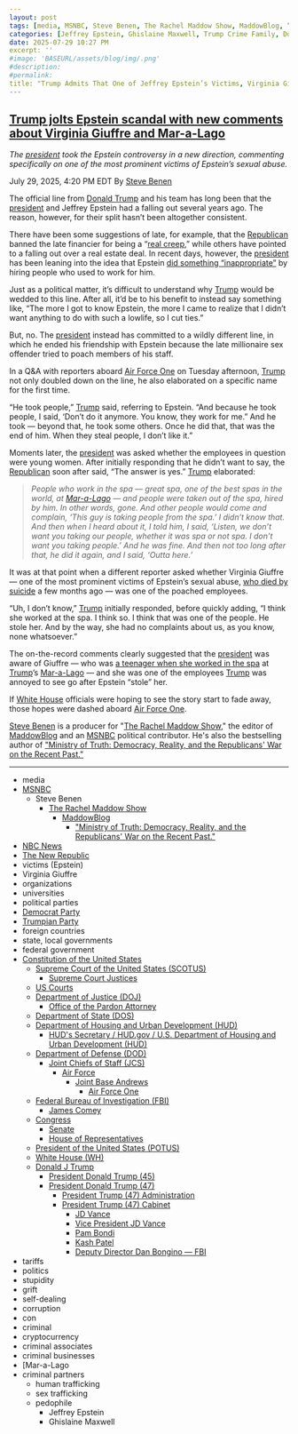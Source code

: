 ```yaml
---
layout: post
tags: [media, MSNBC, Steve Benen, The Rachel Maddow Show, MaddowBlog, “Ministry of Truth –  Democracy Reality and the Republicans’ War on the Recent Past.”, NBC News, The New Republic, victims (Epstein), Virginia Giuffre, organizations, universities, political parties, Democrat Party, Trumpian Party, foreign countries, state local governments, federal government, Constitution of the United States, Supreme Court of the United States (SCOTUS), Supreme Court Justices, US Courts, Department of Justice (DOJ), Office of the Pardon Attorney, Department of State (DOS), Department of Housing and Urban Development (HUD), HUD’s Secretary / HUD.gov / U.S. Department of Housing and Urban Development (HUD), Department of Defense (DOD), Joint Chiefs of Staff (JCS), Air Force, Joint Base Andrews, Air Force One, Federal Bureau of Investigation (FBI), James Comey, Congress, Senate, House of Representatives, President of the United States (POTUS), White House (WH), Donald J Trump, President Donald Trump (45), President Donald Trump (47), President Trump (47) Administration, President Trump (47) Cabinet, JD Vance, Vice President JD Vance, Pam Bondi, Kash Patel, Deputy Director Dan Bongino — FBI, tariffs, politics, stupidity, grift, self-dealing, corruption, con, criminal, cryptocurrency, criminal associates, criminal businesses, [Mar-a-Lago, criminal partners, human trafficking, sex trafficking, pedophile, Jeffrey Epstein, Ghislaine Maxwell]
categories: [Jeffrey Epstein, Ghislaine Maxwell, Trump Crime Family, Donald Trump]
date: 2025-07-29 10:27 PM
excerpt: ''
#image: 'BASEURL/assets/blog/img/.png'
#description:
#permalink:
title: "Trump Admits That One of Jeffrey Epstein’s Victims, Virginia Giuffre, Worked at Mar-a-Lago"
---
```



## [Trump jolts Epstein scandal with new comments about Virginia Giuffre and Mar-a-Lago](https://www.msnbc.com/rachel-maddow-show/maddowblog/trump-jolts-epstein-scandal-new-comments-virginia-giuffre-mar-lago-spa-rcna221827)

*The [president](https://www.whitehouse.gov/) took the Epstein controversy in a new direction, commenting specifically on one of the most prominent victims of Epstein’s sexual abuse.*

July 29, 2025, 4:20 PM EDT
By [Steve Benen](https://www.msnbc.com/author/steve-benen-ncpn433601)

The official line from [Donald Trump](https://www.donaldjtrump.com/) and his team has long been that the [president](https://www.whitehouse.gov/) and Jeffrey Epstein had a falling out several years ago. The reason, however, for their split hasn’t been altogether consistent.

There have been some suggestions of late, for example, that the [Republican](https://www.gop.com/) banned the late financier for being a “[real creep](https://newrepublic.com/post/198511/donald-trump-explanation-epstein-friendship-ended),” while others have pointed to a falling out over a real estate deal. In recent days, however, the [president](https://www.whitehouse.gov/) has been leaning into the idea that Epstein [did something “inappropriate”](https://www.nbcnews.com/politics/trump-administration/live-blog/trump-starmer-european-union-china-tariffs-immigration-live-updates-rcna221277/rcrd85478?canonicalCard=true) by hiring people who used to work for him.

Just as a political matter, it’s difficult to understand why [Trump](https://www.donaldjtrump.com/) would be wedded to this line. After all, it’d be to his benefit to instead say something like, “The more I got to know Epstein, the more I came to realize that I didn’t want anything to do with such a lowlife, so I cut ties.”

But, no. The [president](https://www.whitehouse.gov/) instead has committed to a wildly different line, in which he ended his friendship with Epstein because the late millionaire sex offender tried to poach members of his staff.

In a Q&A with reporters aboard [Air Force One](https://www.af.mil/About-Us/Fact-Sheets/Display/Article/104588/vc-25-air-force-one/) on Tuesday afternoon, [Trump](https://www.donaldjtrump.com/) not only doubled down on the line, he also elaborated on a specific name for the first time.

“He took people,” [Trump](https://www.donaldjtrump.com/) said, referring to Epstein. “And because he took people, I said, ‘Don’t do it anymore. You know, they work for me.” And he took — beyond that, he took some others. Once he did that, that was the end of him. When they steal people, I don’t like it.”

Moments later, the [president](https://www.whitehouse.gov/) was asked whether the employees in question were young women. After initially responding that he didn’t want to say, the [Republican](https://www.gop.com/) soon after said, “The answer is yes.” [Trump](https://www.donaldjtrump.com/) elaborated:

> *People who work in the spa — great spa, one of the best spas in the world, at [Mar-a-Lago](https://www.maralagoclub.com/) — and people were taken out of the spa, hired by him. In other words, gone. And other people would come and complain, ‘This guy is taking people from the spa.’ I didn’t know that. And then when I heard about it, I told him, I said, ‘Listen, we don’t want you taking our people, whether it was spa or not spa. I don’t want you taking people.’ And he was fine. And then not too long after that, he did it again, and I said, ‘Outta here.’*

It was at that point when a different reporter asked whether Virginia Giuffre — one of the most prominent victims of Epstein’s sexual abuse, [who died by suicide](https://www.nbcnews.com/news/us-news/virginia-giuffre-one-jeffrey-epsteins-prominent-abuse-survivors-dies-s-rcna203027) a few months ago — was one of the poached employees.

“Uh, I don’t know,” [Trump](https://www.donaldjtrump.com/) initially responded, before quickly adding, “I think she worked at the spa. I think so. I think that was one of the people. He stole her. And by the way, she had no complaints about us, as you know, none whatsoever.”

The on-the-record comments clearly suggested that the [president](https://www.whitehouse.gov/) was aware of Giuffre — who was [a teenager when she worked in the spa](https://www.nbcnews.com/politics/politics-news/trump-says-jeffrey-epstein-stole-virginia-giuffre-worked-mar-lago-spa-rcna221810) at [Trump](https://www.donaldjtrump.com/)’s [Mar-a-Lago](https://www.maralagoclub.com/) — and she was one of the employees [Trump](https://www.donaldjtrump.com/) was annoyed to see go after Epstein “stole” her.

If [White House](http://www.whitehouse.gov/) officials were hoping to see the story start to fade away, those hopes were dashed aboard [Air Force One](https://www.af.mil/About-Us/Fact-Sheets/Display/Article/104588/vc-25-air-force-one/).

[Steve Benen](https://www.msnbc.com/author/steve-benen-ncpn433601) is a producer for "[The Rachel Maddow Show](https://www.msnbc.com/rachel-maddow-show)," the editor of [MaddowBlog](https://www.msnbc.com/rachel-maddow-show) and an [MSNBC](https://www.msnbc.com/) political contributor. He's also the bestselling author of ["Ministry of Truth: Democracy, Reality, and the Republicans' War on the Recent Past."](https://www.harpercollins.com/products/ministry-of-truth-steve-benen)

----
- media
- [MSNBC](https://www.msnbc.com/)
    - Steve Benen
        - [The Rachel Maddow Show](https://www.msnbc.com/rachel-maddow-show)
            - [MaddowBlog](https://www.msnbc.com/rachel-maddow-show) 
                - ["Ministry of Truth: Democracy, Reality, and the Republicans' War on the Recent Past."](https://www.harpercollins.com/products/ministry-of-truth-steve-benen)
- [NBC News](https://www.nbcnews.com/)
- [The New Republic](https://newrepublic.com/)
- victims (Epstein)
- Virginia Giuffre
- organizations 
- universities 
- political parties 
- [Democrat Party](https://www.democrats.org/)
- [Trumpian Party](https://www.gop.com/)
- foreign countries 
- state, local governments
- federal government 
- [Constitution of the United States](https://constitution.congress.gov/)
    - [Supreme Court of the United States (SCOTUS)](https://www.supremecourt.gov/)
        - [Supreme Court Justices](https://www.supremecourt.gov/about/justices.aspx)
    - [US Courts](https://www.uscourts.gov/)
    - [Department of Justice (DOJ)](https://www.justice.gov/)
        - [Office of the Pardon Attorney](https://www.justice.gov/pardon)
   - [Department of State (DOS)](https://www.state.gov/)
   - [Department of Housing and Urban Development (HUD)](http://www.hud.gov/)
       - [HUD's Secretary / HUD.gov / U.S. Department of Housing and Urban Development (HUD)](http://www.hud.gov/aboutus/secretary)
    - [Department of Defense (DOD)](https://www.defense.gov/)
        - [Joint Chiefs of Staff (JCS)](https://www.jcs.mil/)
            - [Air Force](https://www.af.mil/)
                - [Joint Base Andrews](https://www.jba.af.mil/)
                    - [Air Force One](https://www.af.mil/About-Us/Fact-Sheets/Display/Article/104588/vc-25-air-force-one/)
    - [Federal Bureau of Investigation (FBI)](https://www.fbi.gov/)
        - [James Comey](https://www.fbi.gov/history/directors/james-b-comey)
    - [Congress](https://www.congress.gov/)
        - [Senate](https://www.senate.gov/)
        - [House of Representatives](https://www.house.gov/)
    - [President of the United States (POTUS)](https://www.whitehouse.gov/)
    - [White House (WH)](https://www.whitehouse.gov/)
    - [Donald J Trump](https://www.donaldjtrump.com/)
        - [President Donald Trump (45)](https://trumpwhitehouse.archives.gov/)
        - [President Donald Trump (47)](https://www.whitehouse.gov/administration/donald-j-trump/)
            - [President Trump (47) Administration](https://www.whitehouse.gov/administration/)
            - [President Trump (47) Cabinet](https://www.whitehouse.gov/administration/the-cabinet/)
                - [JD Vance](https://www.linkedin.com/in/jd-vance-770a9047/)
                - [Vice President JD Vance](https://www.whitehouse.gov/administration/jd-vance/)
                - [Pam Bondi](https://www.justice.gov/ag/staff-profile/meet-attorney-general)
                - [Kash Patel](https://www.fbi.gov/about/leadership-and-structure/director-patel)
                - [Deputy Director Dan Bongino — FBI](https://www.fbi.gov/about/leadership-and-structure/deputy-director-dan-bongino)
- tariffs
- politics
- stupidity
- grift
- self-dealing
- corruption
- con
- criminal 
- cryptocurrency 
- criminal associates
- criminal businesses
- [Mar-a-Lago 
- criminal partners
    - human trafficking 
    - sex trafficking 
    - pedophile 
        - Jeffrey Epstein 
        - Ghislaine Maxwell
